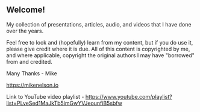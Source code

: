 <h2>Welcome!</h2>
My collection of presentations, articles, audio, and videos that I have done over the years.<br>

Feel free to look and (hopefully) learn from my content, but if you do use it, please give credit where it is due.
All of this content is copyrighted by me, and where applicable, copyright the original authors I may have "borrowed" from and credited.

Many Thanks - Mike

https://mikenelson.io

Link to YouTube video playlist - https://www.youtube.com/playlist?list=PLveSed1MaJkTb5imGwYVJeounfiB5sbfw

<!-- START doctoc generated TOC please keep comment here to allow auto update -->
<!-- DON'T EDIT THIS SECTION, INSTEAD RE-RUN doctoc TO UPDATE -->



<!-- END doctoc generated TOC please keep comment here to allow auto update -->
